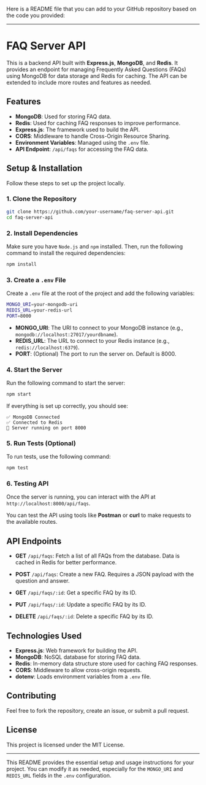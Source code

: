 Here is a README file that you can add to your GitHub repository based on the code you provided:

---

# FAQ Server API

This is a backend API built with **Express.js**, **MongoDB**, and **Redis**. It provides an endpoint for managing Frequently Asked Questions (FAQs) using MongoDB for data storage and Redis for caching. The API can be extended to include more routes and features as needed.

## Features

- **MongoDB**: Used for storing FAQ data.
- **Redis**: Used for caching FAQ responses to improve performance.
- **Express.js**: The framework used to build the API.
- **CORS**: Middleware to handle Cross-Origin Resource Sharing.
- **Environment Variables**: Managed using the `.env` file.
- **API Endpoint**: `/api/faqs` for accessing the FAQ data.

## Setup & Installation

Follow these steps to set up the project locally.

### 1. Clone the Repository

```bash
git clone https://github.com/your-username/faq-server-api.git
cd faq-server-api
```

### 2. Install Dependencies

Make sure you have `Node.js` and `npm` installed. Then, run the following command to install the required dependencies:

```bash
npm install
```

### 3. Create a `.env` File

Create a `.env` file at the root of the project and add the following variables:

```bash
MONGO_URI=your-mongodb-uri
REDIS_URL=your-redis-url
PORT=8000
```

- **MONGO_URI**: The URI to connect to your MongoDB instance (e.g., `mongodb://localhost:27017/yourdbname`).
- **REDIS_URL**: The URL to connect to your Redis instance (e.g., `redis://localhost:6379`).
- **PORT**: (Optional) The port to run the server on. Default is 8000.

### 4. Start the Server

Run the following command to start the server:

```bash
npm start
```

If everything is set up correctly, you should see:

```
✅ MongoDB Connected
✅ Connected to Redis
🚀 Server running on port 8000
```

### 5. Run Tests (Optional)

To run tests, use the following command:

```bash
npm test
```

### 6. Testing API

Once the server is running, you can interact with the API at `http://localhost:8000/api/faqs`.

You can test the API using tools like **Postman** or **curl** to make requests to the available routes.

## API Endpoints

- **GET** `/api/faqs`: Fetch a list of all FAQs from the database. Data is cached in Redis for better performance.
  
- **POST** `/api/faqs`: Create a new FAQ. Requires a JSON payload with the question and answer.

- **GET** `/api/faqs/:id`: Get a specific FAQ by its ID.

- **PUT** `/api/faqs/:id`: Update a specific FAQ by its ID.

- **DELETE** `/api/faqs/:id`: Delete a specific FAQ by its ID.

## Technologies Used

- **Express.js**: Web framework for building the API.
- **MongoDB**: NoSQL database for storing FAQ data.
- **Redis**: In-memory data structure store used for caching FAQ responses.
- **CORS**: Middleware to allow cross-origin requests.
- **dotenv**: Loads environment variables from a `.env` file.

## Contributing

Feel free to fork the repository, create an issue, or submit a pull request.

## License

This project is licensed under the MIT License.

---

This README provides the essential setup and usage instructions for your project. You can modify it as needed, especially for the `MONGO_URI` and `REDIS_URL` fields in the `.env` configuration.
